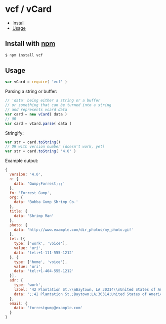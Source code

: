 # vcf / vCard

- [Install](#install-with-npm)
- [Usage](#usage)

## Install with [npm](https://npmjs.org)

```sh
$ npm install vcf
```

## Usage

```javascript
var vCard = require( 'vcf' )
```

Parsing a string or buffer:
```javascript
// 'data' being either a string or a buffer
// or something that can be turned into a string
// and represents vcard data
var card = new vCard( data )
// OR
var card = vCard.parse( data )
```

Stringify:
```javascript
var str = card.toString()
// OR with version number (doesn't work, yet)
var str = card.toString( '4.0' )
```

Example output:
```javascript
{
  version: '4.0',
  n: {
    data: 'Gump;Forrest;;;'
  },
  fn: 'Forrest Gump',
  org: {
    data: 'Bubba Gump Shrimp Co.'
  },
  title: {
    data: 'Shrimp Man'
  },
  photo: {
    data: 'http://www.example.com/dir_photos/my_photo.gif'
  },
  tel: [{
    type: ['work', 'voice'],
    value: 'uri',
    data: 'tel:+1-111-555-1212'
  }, {
    type: ['home', 'voice'],
    value: 'uri',
    data: 'tel:+1-404-555-1212'
  }],
  adr: {
    type: 'work',
    label: '42 Plantation St.\\nBaytown, LA 30314\\nUnited States of America',
    data: ';;42 Plantation St.;Baytown;LA;30314;United States of America'
  },
  email: {
    data: 'forrestgump@example.com'
  }
}
```
